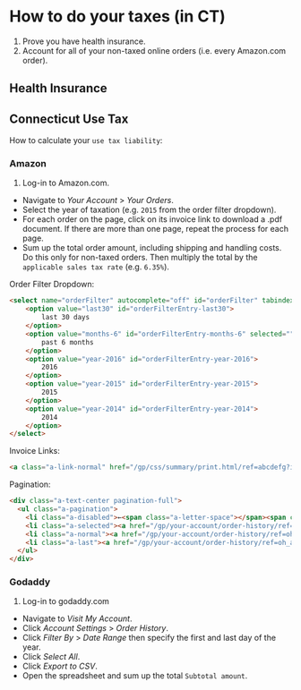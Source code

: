 # How to do your taxes (in CT)

1. Prove you have health insurance.
2. Account for all of your non-taxed online orders (i.e. every Amazon.com order).

## Health Insurance

## Connecticut Use Tax

How to calculate your `use tax liability`:

### Amazon

  1. Log-in to Amazon.com.
  * Navigate to *Your Account* > *Your Orders*.
  * Select the year of taxation (e.g. `2015` from the order filter dropdown).
  * For each order on the page, click on its invoice link to download a .pdf document. If there are more than one page, repeat the process for each page.
  * Sum up the total order amount, including shipping and handling costs. Do this only for non-taxed orders. Then multiply the total by the `applicable sales tax rate` (e.g. `6.35%`).

Order Filter Dropdown:

```` html
<select name="orderFilter" autocomplete="off" id="orderFilter" tabindex="-1" class="a-native-dropdown">
    <option value="last30" id="orderFilterEntry-last30">
        last 30 days
    </option>
    <option value="months-6" id="orderFilterEntry-months-6" selected="">
        past 6 months
    </option>
    <option value="year-2016" id="orderFilterEntry-year-2016">
        2016
    </option>
    <option value="year-2015" id="orderFilterEntry-year-2015">
        2015
    </option>
    <option value="year-2014" id="orderFilterEntry-year-2014">
        2014
    </option>
</select>
````

Invoice Links:

```` html
<a class="a-link-normal" href="/gp/css/summary/print.html/ref=abcdefg?ie=UTF8&amp;orderID=100-0000000-0000000">Invoice</a>
````

Pagination:

```` html
<div class="a-text-center pagination-full">
  <ul class="a-pagination">
    <li class="a-disabled">←<span class="a-letter-space"></span><span class="a-letter-space"></span>Previous</li>
    <li class="a-selected"><a href="/gp/your-account/order-history/ref=oh_aui_pagination_1_1?ie=UTF8&amp;orderFilter=year-2015&amp;search=&amp;startIndex=0">1</a></li>
    <li class="a-normal"><a href="/gp/your-account/order-history/ref=oh_aui_pagination_1_2?ie=UTF8&amp;orderFilter=year-2015&amp;search=&amp;startIndex=10">2</a></li>
    <li class="a-last"><a href="/gp/your-account/order-history/ref=oh_aui_pagination_1_2?ie=UTF8&amp;orderFilter=year-2015&amp;search=&amp;startIndex=10">Next<span class="a-letter-space"></span><span class="a-letter-space"></span>→</a></li>
  </ul>
</div>
````

### Godaddy

 1. Log-in to godaddy.com
 * Navigate to *Visit My Account*.
 * Click *Account Settings* > *Order History*.
 * Click *Filter By* > *Date Range* then specify the first and last day of the year.
 * Click *Select All*.
 * Click *Export to CSV*.
 * Open the spreadsheet and sum up the total `Subtotal amount`.
